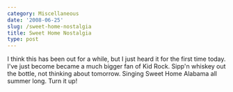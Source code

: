 ```yaml
---
category: Miscellaneous
date: '2008-06-25'
slug: /sweet-home-nostalgia
title: Sweet Home Nostalgia
type: post
---
```



I think this has been out for a while, but I just heard it for the
first time today. I've just become became a much bigger fan of Kid
Rock.
Sipp'n whiskey out the bottle, not thinking about tomorrow. Singing
Sweet Home Alabama all summer long. Turn it up!